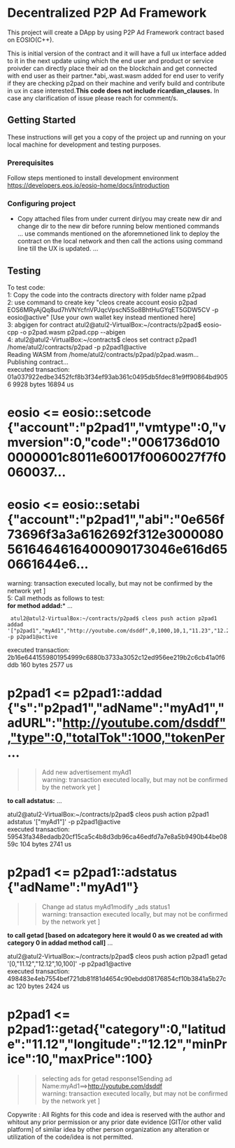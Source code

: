 # Decentralized P2P Ad Framework

This project will create a DApp by using P2P Ad Framework contract based on EOSIO(C++).

This is initial version of the contract and it will have a full ux interface added to it in the next update using which the end user and  product or service proivder can directly place their ad on the blockchain and get connected with end user as their partner.*abi,.wast.wasm added for end user to verify if they are checking p2pad on their machine and verify build and contribute in ux in case interested.**This code does not include ricardian_clauses.**  In case any clarification of issue please reach for comment/s.
## Getting Started

These instructions will get you a copy of the project up and running on your local machine for development and testing purposes.  

### Prerequisites

Follow steps mentioned to install development environment https://developers.eos.io/eosio-home/docs/introduction  

### Configuring project

- Copy attached files from under current dir(you may create new dir and change dir to the new dir before running below mentioned commands  
...
use commands mentioned on the aforemnetioned link to deploy the contract on the local network and then call the actions using command line till the UX is updated.
...
## Testing

To test code:  
1: Copy the code into the contracts directory with folder name p2pad  
2: use command to create key "cleos create account eosio p2pad EOS6MRyAjQq8ud7hVNYcfnVPJqcVpscN5So8BhtHuGYqET5GDW5CV -p eosio@active"  [Use your own wallet key instead mentioned here]  
3: abgigen for contract atul2@atul2-VirtualBox:~/contracts/p2pad$ eosio-cpp -o p2pad.wasm p2pad.cpp --abigen    
4: atul2@atul2-VirtualBox:~/contracts$ cleos set contract p2pad1 /home/atul2/contracts/p2pad -p p2pad1@active  
Reading WASM from /home/atul2/contracts/p2pad/p2pad.wasm...  
Publishing contract...  
executed transaction: 01a037922edbe3452fcf8b3f34ef93ab361c0495db5fdec81e9ff90864bd9056  9928 bytes  16894 us  
#         eosio <= eosio::setcode  {"account":"p2pad1","vmtype":0,"vmversion":0,"code":"0061736d0100000001c8011e60017f0060027f7f0060037...
#         eosio <= eosio::setabi                {"account":"p2pad1","abi":"0e656f73696f3a3a6162692f312e30000805616464616400090173046e616d650661644e6...
warning: transaction executed locally, but may not be confirmed by the network yet         ]   
5: Call methods as follows to test:  
   **for method addad:***
   ...
   
     atul2@atul2-VirtualBox:~/contracts/p2pad$ cleos push action p2pad1 addad '["p2pad1","myAd1","http://youtube.com/dsddf",0,1000,10,1,"11.23","12.22"]' -p p2pad1@active  
executed transaction: 2b16e6441559801954999c6880b3733a3052c12ed956ee219b2c6cb41a0f6ddb  160 bytes  2577 us  
#        p2pad1 <= p2pad1::addad                {"s":"p2pad1","adName":"myAd1","adURL":"http://youtube.com/dsddf","type":0,"totalTok":1000,"tokenPer...
>> Add new advertisement myAd1  
warning: transaction executed locally, but may not be confirmed by the network yet         ]   

**to call adstatus:**
...

atul2@atul2-VirtualBox:~/contracts/p2pad$ cleos push action p2pad1 adstatus '["myAd1"]' -p p2pad1@active  
executed transaction: 59543fa348edadb20cf15ca5c4b8d3db96ca46edfd7a7e8a5b9490b44be0859c  104 bytes  2741 us
#        p2pad1 <= p2pad1::adstatus             {"adName":"myAd1"}  
>> Change ad status myAd1modify _ads status1  
warning: transaction executed locally, but may not be confirmed by the network yet         ]   

**to call getad [based on adcategory here it would 0 as we created ad with category 0 in addad method call]**
...

atul2@atul2-VirtualBox:~/contracts/p2pad$ cleos push action p2pad1 getad '[0,"11.12","12.12",10,100]' -p p2pad1@active  
executed transaction: 498483e4eb7554bef721db81f81d4654c90ebdd08176854cf10b3841a5b27cac  120 bytes  2424 us  
#        p2pad1 <= p2pad1::getad{"category":0,"latitude":"11.12","longitude":"12.12","minPrice":10,"maxPrice":100}  
>> selecting ads for getad response1Sending ad Name:myAd1==>http://youtube.com/dsddf  
warning: transaction executed locally, but may not be confirmed by the network yet         ]   



Copywrite : All Rights for this code and idea is reserved with the author and whitout any prior permission or any prior date evidence [GIT/or other valid platform] of similar idea by other person organization any alteration or utilization of the code/idea is not permitted.
